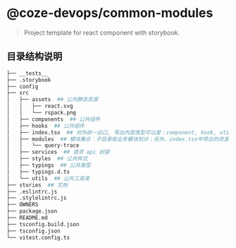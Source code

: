 # @coze-devops/common-modules

> Project template for react component with storybook.

## 目录结构说明

``` bash
├── __tests__
├── .storybook
├── config
├── src
│   ├── assets  ## 公共静态资源
│   │   ├── react.svg
│   │   └── rspack.png
│   ├── components  ## 公共组件
│   ├── hooks  ## 公共组件
│   ├── index.tsx  ## 对外统一出口, 导出内容类型可以是：component, hook, util, typing
│   ├── modules  ## 模块集合：子目录按业务模块划分；另外，index.tsx中导出的资源都是来自于modules目录
│   │   └── query-trace
│   ├── services  ## 请求 api 封装
│   ├── styles  ## 公共样式
│   ├── typings  ## 公共类型
│   ├── typings.d.ts
│   └── utils  ## 公共工具库
├── stories  ## 文档
├── .eslintrc.js
├── .stylelintrc.js
├── OWNERS
├── package.json
├── README.md
├── tsconfig.build.json
├── tsconfig.json
└── vitest.config.ts
```
